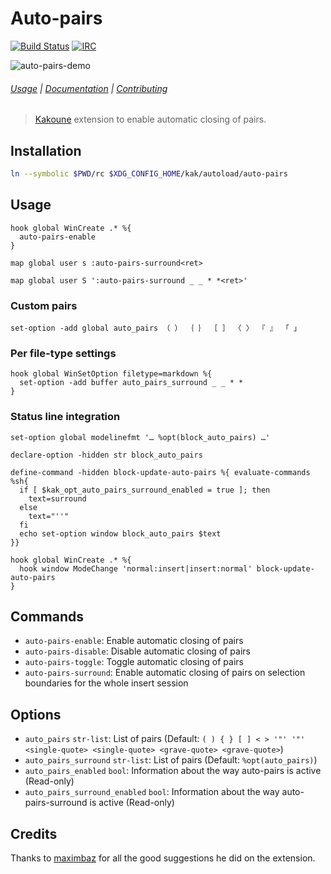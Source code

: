 # Auto-pairs

[![Build Status][Badge]][Travis]
[![IRC][IRC Badge]][IRC]

![auto-pairs-demo](https://user-images.githubusercontent.com/1177900/45157513-ac396280-b1e1-11e8-8c2b-c2fa3adcd5c2.gif)

###### [Usage](#usage) | [Documentation](#commands) | [Contributing](CONTRIBUTING)

> [Kakoune] extension to enable automatic closing of pairs.

## Installation

``` sh
ln --symbolic $PWD/rc $XDG_CONFIG_HOME/kak/autoload/auto-pairs
```

## Usage

``` kak
hook global WinCreate .* %{
  auto-pairs-enable
}
```

``` kak
map global user s :auto-pairs-surround<ret>
```

``` kak
map global user S ':auto-pairs-surround _ _ * *<ret>'
```

### Custom pairs

``` kak
set-option -add global auto_pairs （ ） ｛ ｝ ［ ］ 〈 〉 『 』 「 」
```

### Per file-type settings

``` kak
hook global WinSetOption filetype=markdown %{
  set-option -add buffer auto_pairs_surround _ _ * *
}
```

### Status line integration

``` kak
set-option global modelinefmt '… %opt(block_auto_pairs) …'

declare-option -hidden str block_auto_pairs

define-command -hidden block-update-auto-pairs %{ evaluate-commands %sh{
  if [ $kak_opt_auto_pairs_surround_enabled = true ]; then
    text=surround
  else
    text="''"
  fi
  echo set-option window block_auto_pairs $text
}}

hook global WinCreate .* %{
  hook window ModeChange 'normal:insert|insert:normal' block-update-auto-pairs
}
```

## Commands

- `auto-pairs-enable`: Enable automatic closing of pairs
- `auto-pairs-disable`: Disable automatic closing of pairs
- `auto-pairs-toggle`: Toggle automatic closing of pairs
- `auto-pairs-surround`: Enable automatic closing of pairs on selection boundaries for the whole insert session

## Options

- `auto_pairs` `str-list`: List of pairs (Default: `( ) { } [ ] < > '"' '"' <single-quote> <single-quote> <grave-quote> <grave-quote>`)
- `auto_pairs_surround` `str-list`: List of pairs (Default: `%opt(auto_pairs)`)
- `auto_pairs_enabled` `bool`: Information about the way auto-pairs is active (Read-only)
- `auto_pairs_surround_enabled` `bool`: Information about the way auto-pairs-surround is active (Read-only)

## Credits

Thanks to [maximbaz] for all the good suggestions he did on the extension.

[Kakoune]: http://kakoune.org
[Travis]: https://travis-ci.org/alexherbo2/auto-pairs.kak
[Badge]: https://travis-ci.org/alexherbo2/auto-pairs.kak.svg
[IRC]: https://webchat.freenode.net?channels=kakoune
[IRC Badge]: https://img.shields.io/badge/IRC-%23kakoune-blue.svg
[maximbaz]: https://github.com/maximbaz
